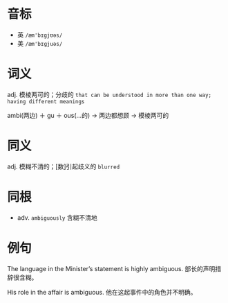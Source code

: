 # 音标

- 英 `/æm'bɪgjʊəs/`
- 美 `/æm'bɪɡjuəs/`

# 词义

adj. 模棱两可的；分歧的
`that can be understood in more than one way; having different meanings`



ambi(两边) ＋ gu ＋ ous(…的) → 两边都想顾 → 模棱两可的

# 同义

adj. 模糊不清的；[数]引起歧义的
`blurred`

# 同根

- adv. `ambiguously` 含糊不清地

# 例句

The language in the Minister’s statement is highly ambiguous.
部长的声明措辞很含糊。

His role in the affair is ambiguous.
他在这起事件中的角色并不明确。


